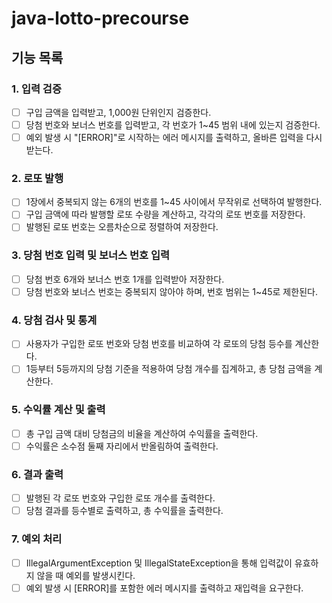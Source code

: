 # java-lotto-precourse

## 기능 목록

### 1. 입력 검증
   - [ ] 구입 금액을 입력받고, 1,000원 단위인지 검증한다.
   - [ ] 당첨 번호와 보너스 번호를 입력받고, 각 번호가 1~45 범위 내에 있는지 검증한다.
   - [ ] 예외 발생 시 "[ERROR]"로 시작하는 에러 메시지를 출력하고, 올바른 입력을 다시 받는다.

### 2. 로또 발행
   - [ ] 1장에서 중복되지 않는 6개의 번호를 1~45 사이에서 무작위로 선택하여 발행한다.
   - [ ] 구입 금액에 따라 발행할 로또 수량을 계산하고, 각각의 로또 번호를 저장한다.
   - [ ] 발행된 로또 번호는 오름차순으로 정렬하여 저장한다.

### 3. 당첨 번호 입력 및 보너스 번호 입력
   - [ ] 당첨 번호 6개와 보너스 번호 1개를 입력받아 저장한다.
   - [ ] 당첨 번호와 보너스 번호는 중복되지 않아야 하며, 번호 범위는 1~45로 제한된다.

### 4. 당첨 검사 및 통계
   - [ ] 사용자가 구입한 로또 번호와 당첨 번호를 비교하여 각 로또의 당첨 등수를 계산한다.
   - [ ] 1등부터 5등까지의 당첨 기준을 적용하여 당첨 개수를 집계하고, 총 당첨 금액을 계산한다.

### 5. 수익률 계산 및 출력
   - [ ] 총 구입 금액 대비 당첨금의 비율을 계산하여 수익률을 출력한다.
   - [ ] 수익률은 소수점 둘째 자리에서 반올림하여 출력한다.

### 6. 결과 출력
   - [ ] 발행된 각 로또 번호와 구입한 로또 개수를 출력한다.
   - [ ] 당첨 결과를 등수별로 출력하고, 총 수익률을 출력한다.

### 7. 예외 처리
   - [ ] IllegalArgumentException 및 IllegalStateException을 통해 입력값이 유효하지 않을 때 예외를 발생시킨다.
   - [ ] 예외 발생 시 [ERROR]를 포함한 에러 메시지를 출력하고 재입력을 요구한다.